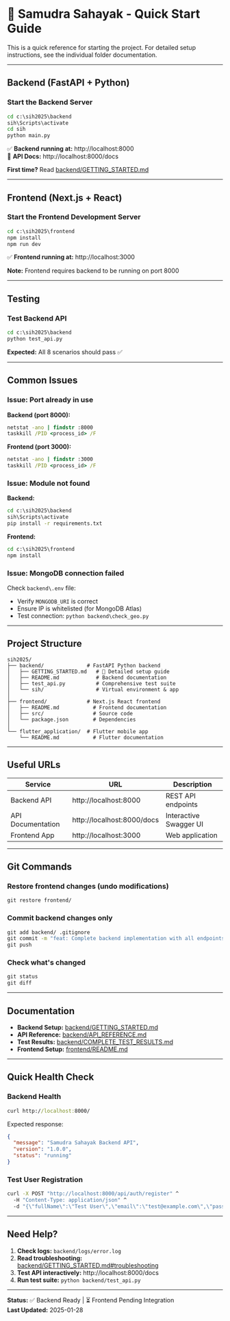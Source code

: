 # 🚀 Samudra Sahayak - Quick Start Guide

This is a quick reference for starting the project. For detailed setup instructions, see the individual folder documentation.

---

## Backend (FastAPI + Python)

### Start the Backend Server

```cmd
cd c:\sih2025\backend
sih\Scripts\activate
cd sih
python main.py
```

✅ **Backend running at:** http://localhost:8000  
📖 **API Docs:** http://localhost:8000/docs

**First time?** Read [backend/GETTING_STARTED.md](backend/GETTING_STARTED.md)

---

## Frontend (Next.js + React)

### Start the Frontend Development Server

```cmd
cd c:\sih2025\frontend
npm install
npm run dev
```

✅ **Frontend running at:** http://localhost:3000

**Note:** Frontend requires backend to be running on port 8000

---

## Testing

### Test Backend API

```cmd
cd c:\sih2025\backend
python test_api.py
```

**Expected:** All 8 scenarios should pass ✅

---

## Common Issues

### Issue: Port already in use

**Backend (port 8000):**

```cmd
netstat -ano | findstr :8000
taskkill /PID <process_id> /F
```

**Frontend (port 3000):**

```cmd
netstat -ano | findstr :3000
taskkill /PID <process_id> /F
```

### Issue: Module not found

**Backend:**

```cmd
cd c:\sih2025\backend
sih\Scripts\activate
pip install -r requirements.txt
```

**Frontend:**

```cmd
cd c:\sih2025\frontend
npm install
```

### Issue: MongoDB connection failed

Check `backend\.env` file:

- Verify `MONGODB_URI` is correct
- Ensure IP is whitelisted (for MongoDB Atlas)
- Test connection: `python backend\check_geo.py`

---

## Project Structure

```
sih2025/
├── backend/              # FastAPI Python backend
│   ├── GETTING_STARTED.md   # 📖 Detailed setup guide
│   ├── README.md            # Backend documentation
│   ├── test_api.py          # Comprehensive test suite
│   └── sih/                 # Virtual environment & app
│
├── frontend/             # Next.js React frontend
│   ├── README.md           # Frontend documentation
│   ├── src/                # Source code
│   └── package.json        # Dependencies
│
└── flutter_application/  # Flutter mobile app
    └── README.md           # Flutter documentation
```

---

## Useful URLs

| Service           | URL                        | Description            |
| ----------------- | -------------------------- | ---------------------- |
| Backend API       | http://localhost:8000      | REST API endpoints     |
| API Documentation | http://localhost:8000/docs | Interactive Swagger UI |
| Frontend App      | http://localhost:3000      | Web application        |

---

## Git Commands

### Restore frontend changes (undo modifications)

```cmd
git restore frontend/
```

### Commit backend changes only

```cmd
git add backend/ .gitignore
git commit -m "feat: Complete backend implementation with all endpoints"
git push
```

### Check what's changed

```cmd
git status
git diff
```

---

## Documentation

- **Backend Setup:** [backend/GETTING_STARTED.md](backend/GETTING_STARTED.md)
- **API Reference:** [backend/API_REFERENCE.md](backend/API_REFERENCE.md)
- **Test Results:** [backend/COMPLETE_TEST_RESULTS.md](backend/COMPLETE_TEST_RESULTS.md)
- **Frontend Setup:** [frontend/README.md](frontend/README.md)

---

## Quick Health Check

### Backend Health

```cmd
curl http://localhost:8000/
```

Expected response:

```json
{
  "message": "Samudra Sahayak Backend API",
  "version": "1.0.0",
  "status": "running"
}
```

### Test User Registration

```cmd
curl -X POST "http://localhost:8000/api/auth/register" ^
  -H "Content-Type: application/json" ^
  -d "{\"fullName\":\"Test User\",\"email\":\"test@example.com\",\"password\":\"Test123!\",\"confirmPassword\":\"Test123!\",\"role\":\"citizen\"}"
```

---

## Need Help?

1. **Check logs:** `backend/logs/error.log`
2. **Read troubleshooting:** [backend/GETTING_STARTED.md#troubleshooting](backend/GETTING_STARTED.md#troubleshooting)
3. **Test API interactively:** http://localhost:8000/docs
4. **Run test suite:** `python backend/test_api.py`

---

**Status:** ✅ Backend Ready | ⏳ Frontend Pending Integration  
**Last Updated:** 2025-01-28
